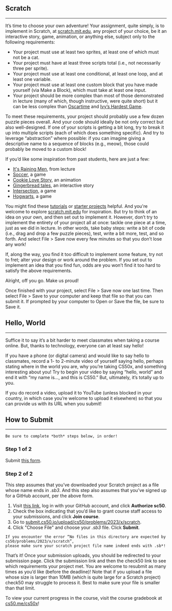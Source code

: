 ## Scratch
------------------------------------------------------------------------------------------------------------------------------------------------------------------------------------------------------------------------------------------------------------------------------

It’s time to choose your own adventure! Your assignment, quite simply, is to implement in Scratch, at [scratch.mit.edu](https://scratch.mit.edu), any project of your choice, be it an interactive story, game, animation, or anything else, subject only to the following requirements:
  - Your project must use at least two sprites, at least one of which must not be a cat.
  - Your project must have at least three scripts total (i.e., not necessarily three per sprite).
  - Your project must use at least one conditional, at least one loop, and at least one variable.
  - Your project must use at least one custom block that you have made yourself (via Make a Block), which must take at least one input.
  - Your project should be more complex than most of those demonstrated in lecture (many of which, though instructive, were quite short) but it can be less complex than [Oscartime](https://scratch.mit.edu/projects/277537196) and [Ivy’s Hardest Game](https://scratch.mit.edu/projects/326129433).

To meet these requirements, your project should probably use a few dozen puzzle pieces overall. And your code should ideally be not only correct but also well-designed. If one of your scripts is getting a bit long, try to break it up into multiple scripts (each of which does something specific). And try to leverage “abstraction” where possible: if you can imagine giving a descriptive name to a sequence of blocks (e.g., meow), those could probably be moved to a custom block!

If you’d like some inspiration from past students, here are just a few:

  - [It's Raining Men](https://scratch.mit.edu/projects/326129433), from lecture
  - [Soccer](https://scratch.mit.edu/projects/37413/), a game
  - [Cookie Love Story](https://scratch.mit.edu/projects/26329196/), an animation
  - [Gingerbread tales](https://scratch.mit.edu/projects/277536784/), an interactive story
  - [Intersection](https://scratch.mit.edu/projects/75390754/), a game
  - [Hogwarts](https://scratch.mit.edu/projects/422258685), a game

You might find these [tutorials](https://scratch.mit.edu/projects/914150560/editor) or [starter projects](https://scratch.mit.edu/starter-projects) helpful. And you're welcome to explore [scratch.mit.edu](https://scratch.mit.edu) for inspiration. But try to think of an idea on your own, and then set out to implement it. However, don’t try to implement the entirety of your project all at once: tackle one piece at a time, just as we did in lecture. In other words, take baby steps: write a bit of code (i.e., drag and drop a few puzzle pieces), test, write a bit more, test, and so forth. And select File > Save now every few minutes so that you don’t lose any work!

If, along the way, you find it too difficult to implement some feature, try not to fret; alter your design or work around the problem. If you set out to implement an idea that you find fun, odds are you won’t find it too hard to satisfy the above requirements.

Alright, off you go. Make us proud!

Once finished with your project, select File > Save now one last time. Then select File > Save to your computer and keep that file so that you can submit it. If prompted by your computer to Open or Save the file, be sure to Save it.

## Hello, World
------------------------------------------------------------------------------------------------------------------------------------------------------------------------------------------------------------------------------------------------------------------------------

Suffice it to say it’s a bit harder to meet classmates when taking a course online. But, thanks to technology, everyone can at least say hello!

If you have a phone (or digital camera) and would like to say hello to classmates, record a 1- to 2-minute video of yourself saying hello, perhaps stating where in the world you are, why you’re taking CS50x, and something interesting about you! Try to begin your video by saying “hello, world” and end it with “my name is…, and this is CS50.” But, ultimately, it’s totally up to you.

If you do record a video, upload it to YouTube (unless blocked in your country, in which case you’re welcome to upload it elsewhere) so that you can provide us with its URL when you submit!

## How to Submit
------------------------------------------------------------------------------------------------------------------------------------------------------------------------------------------------------------------------------------------------------------------------------

    Be sure to complete *both* steps below, in order!

### Step 1 of 2

Submit [this form](https://docs.google.com/forms/d/e/1FAIpQLSfP8M4l3D1dIFtpo7pfxlN4tQgPPZtbowKz7sokeRTdr0-v6g/viewform).

### Step 2 of 2

This step assumes that you’ve downloaded your Scratch project as a file whose name ends in *.sb3*. And this step also assumes that you’ve signed up for a GitHub account, per the above form.

  1. Visit [this link](https://github.com/login/oauth/authorize?response_type=code&client_id=1761b1401d5472bcf1c1&redirect_uri=https%3A%2F%2Fsubmit.cs50.io%2Fredirect_uri%3Fnext%3D%252Finvites%252F9770b67479384c4d8c37790779e466d9&scope=user%3Aemail%2C+repo%3Ainvite&state=XcGihNMNYSA2o6y3MRRxtS9hHw0dc1), log in with your GitHub account, and click **Authorize sc50**.
  2. Check the box indicating that you’d like to grant course staff access to your submissions, and click **Join course**.
  3. Go to [submit.cs50.io/upload/cs50/problems/2023/x/scratch](submit.cs50.io/upload/cs50/problems/2023/x/scratch).
  4. Click "Choose File" and choose your *.sb3* file. Click **Submit**.

    If you encounter the error “No files in this directory are expected by cs50/problems/2023/x/scratch”, 
    please make sure your scratch project file name indeed ends with .sb*!

That’s it! Once your submission uploads, you should be redirected to your submission page. Click the submission link and then the check50 link to see which requirements your project met. You are welcome to resubmit as many times as you’d like (before the deadline)! Note that if you upload a file whose size is larger than 10MB (which is quite large for a Scratch project) check50 may struggle to process it. Best to make sure your file is smaller than that limit.

To view your current progress in the course, visit the course gradebook at [cs50.me/cs50x](cs50.me/cs50x)!

